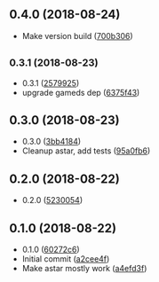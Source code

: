 ## 0.4.0 (2018-08-24)

* Make version build ([700b306](https://github.com/vantreeseba/gamealgo/commit/700b306))



## <small>0.3.1 (2018-08-23)</small>

* 0.3.1 ([2579925](https://github.com/vantreeseba/gamealgo/commit/2579925))
* upgrade gameds dep ([6375f43](https://github.com/vantreeseba/gamealgo/commit/6375f43))



## 0.3.0 (2018-08-23)

* 0.3.0 ([3bb4184](https://github.com/vantreeseba/gamealgo/commit/3bb4184))
* Cleanup astar, add tests ([95a0fb6](https://github.com/vantreeseba/gamealgo/commit/95a0fb6))



## 0.2.0 (2018-08-22)

* 0.2.0 ([5230054](https://github.com/vantreeseba/gamealgo/commit/5230054))



## 0.1.0 (2018-08-22)

* 0.1.0 ([60272c6](https://github.com/vantreeseba/gamealgo/commit/60272c6))
* Initial commit ([a2cee4f](https://github.com/vantreeseba/gamealgo/commit/a2cee4f))
* Make astar mostly work ([a4efd3f](https://github.com/vantreeseba/gamealgo/commit/a4efd3f))



